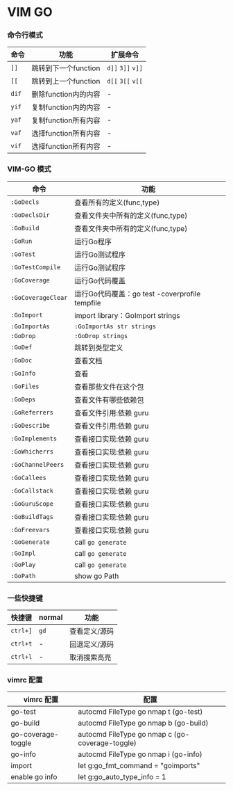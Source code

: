 # VIM GO

### 命令行模式

| 命令          | 功能                     | 扩展命令            |
| ------------  | ------------------------|---------------------|
| `]]`          | 跳转到下一个function     | `d]]` `3]]`  `v]]`  |
| `[[`          | 跳转到上一个function     | `d[[` `3[[`  `v[[`  |
| `dif`         | 删除function内的内容     | -  |
| `yif`         | 复制function内的内容     | -  |
| `yaf`         | 复制function所有内容     | -  |
| `vaf`         | 选择function所有内容     | -  |
| `vif`         | 选择function所有内容     | -  |

### VIM-GO 模式
| 命令                  | 功能                     |
| ------------------    | ------------------------|
| `:GoDecls`            | 查看所有的定义(func,type)|
| `:GoDeclsDir`         | 查看文件夹中所有的定义(func,type)|
| `:GoBuild`            | 查看文件夹中所有的定义(func,type)|
| `:GoRun`              | 运行Go程序|
| `:GoTest`             | 运行Go测试程序|
| `:GoTestCompile`      | 运行Go测试程序|
| `:GoCoverage`         | 运行Go代码覆盖|
| `:GoCoverageClear`    | 运行Go代码覆盖：go test -coverprofile tempfile|
| `:GoImport `          | import library：GoImport strings|
| `:GoImportAs`         | `:GoImportAs str strings`|
| `:GoDrop`             | `:GoDrop strings`|
| `:GoDef`              | 跳转到类型定义|
| `:GoDoc`              | 查看文档|
| `:GoInfo`             | 查看|
| `:GoFiles`            | 查看那些文件在这个包|
| `:GoDeps`             | 查看文件有哪些依赖包|
| `:GoReferrers`        | 查看文件引用:依赖 guru|
| `:GoDescribe`         | 查看文件引用:依赖 guru|
| `:GoImplements`       | 查看接口实现:依赖 guru|
| `:GoWhicherrs`        | 查看接口实现:依赖 guru|
| `:GoChannelPeers`     | 查看接口实现:依赖 guru|
| `:GoCallees`          | 查看接口实现:依赖 guru|
| `:GoCallstack`        | 查看接口实现:依赖 guru|
| `:GoGuruScope`        | 查看接口实现:依赖 guru|
| `:GoBuildTags`        | 查看接口实现:依赖 guru|
| `:GoFreevars `        | 查看接口实现:依赖 guru|
| `:GoGenerate  `       | call `go generate`|
| `:GoImpl  `           | call `go generate`|
| `:GoPlay  `           | call `go generate`|
| `:GoPath  `           | show go Path|

### 一些快捷键
| 快捷键         | normal | 功能             |
| ------------  | ------ |----------------- |
| `ctrl+]`      | `gd`   | 查看定义/源码     | 
| `ctrl+t`      | -      | 回退定义/源码     | 
| `ctrl+l`      | -      | 取消搜索高亮      | 

### vimrc 配置
| vimrc 配置         | 配置             |
| ------------  | -----------------|
| go-test       | autocmd FileType go nmap <leader>t  <Plug>(go-test)     | 
| go-build      | autocmd FileType go nmap <leader>b  <Plug>(go-build)     | 
| go-coverage-toggle      | autocmd FileType go nmap <Leader>c <Plug>(go-coverage-toggle) |
| go-info      | autocmd FileType go nmap <Leader>i <Plug>(go-info) |
| import      | let g:go_fmt_command = "goimports"     | 
| enable go info      | let g:go_auto_type_info = 1     | 
